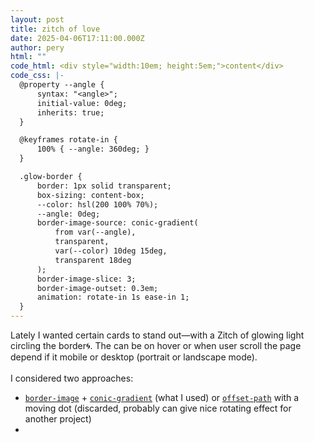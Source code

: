 ```yaml
---
layout: post
title: zitch of love
date: 2025-04-06T17:11:00.000Z
author: pery
html: ""
code_html: <div style="width:10em; height:5em;">content</div>
code_css: |-
  @property --angle {
      syntax: "<angle>";
      initial-value: 0deg;
      inherits: true;
  }

  @keyframes rotate-in {
      100% { --angle: 360deg; }
  }

  .glow-border {
      border: 1px solid transparent;
      box-sizing: content-box;
      --color: hsl(200 100% 70%);
      --angle: 0deg;
      border-image-source: conic-gradient(
          from var(--angle),
          transparent,
          var(--color) 10deg 15deg,
          transparent 18deg
      );
      border-image-slice: 3;
      border-image-outset: 0.3em;
      animation: rotate-in 1s ease-in 1;
  }
---
```

Lately I wanted certain cards to stand out—with a Zitch of glowing light circling the border🌀.
The can be on hover or when user scroll the page depend if it mobile or desktop (portrait or landscape mode).\
\
I considered two approaches:

* [`border-image`](https://developer.mozilla.org/en-US/docs/Web/CSS/border-image) + [`conic-gradient`](https://developer.mozilla.org/en-US/docs/Web/CSS/gradient/conic-gradient) (what I used)
   or [`offset-path`](https://developer.mozilla.org/en-US/docs/Web/CSS/offset-path) with a moving dot (discarded, probably can give nice rotating effect for another project)
*
